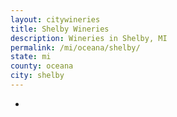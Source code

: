 ```yaml
---
layout: citywineries
title: Shelby Wineries
description: Wineries in Shelby, MI
permalink: /mi/oceana/shelby/
state: mi
county: oceana
city: shelby
---
```

-
